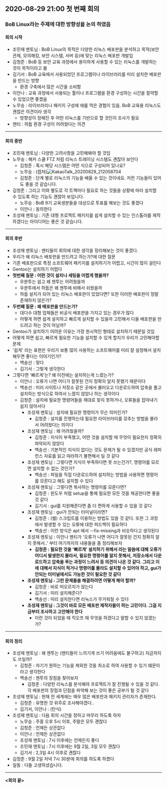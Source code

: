 ## 2020-08-29 21:00 첫 번째 회의
### BoB Linux라는 주제에 대한 방향성을 논의 하였음
#### 회의 시작
- 조민재 멘토님 : BoB Linux의 목적은 다양한 리눅스 배포판을 분석하고 목적(보안 관제, 모의해킹, 보안 시스템, 서버 등)에 맞는 리눅스 배포판 개발임
- 김청준 : BoB 등 보안 교육 과정에서 용이하게 사용할 수 있는 리눅스를 개발하는 것이 목적이라고 봄
- 김기서 : BoB 교육에서 사용되었던 프로그램이나 라이브러리를 미리 설치한 배포판을 만드는 방향
  - 환경 구축에서 많은 시간을 소비함
- 이안나 : 교육 과정에서 사용되는 툴이나 프로그램을 환경 구성하는 시간을 절약할 수 있었으면 좋곘음
- 노무승 : 라이브러리나 패키지 구성에 애를 먹은 경험이 있음. BoB 교육용 리눅스도 괜찮은 의견이라 생각
  - 방향성이 정해진 후 어떤 리눅스를 기반으로 할 것인지 조사가 필요
- 멘티 : 하둡 환경 구성이 어려웠다는 의견
------
#### 회의 중반
- 조민재 멘토님 : 다양한 고려사항을 고민해봐야 할 것임
- 노무승 : 해커 스쿨 FTZ 처럼 리눅스 트레이닝 시스템도 괜찮아 보인다
  - 김청준 : 혹시 해당 시스템은 어떤 식으로 구성되어 있나요?
  - 노무승 : (캡처)![KakaoTalk_20200829_212058704](https://user-images.githubusercontent.com/67176669/91658756-04bc4580-eb06-11ea-865b-f31b163f5b51.png)
  - 김청준 : 단계 별로 리눅스의 기능을 배울 수 있는 것이네요. 저런 기능들이 있어도 좋을 것 같습니다. 
- 김청준 : 그리고 이와 별도로 각 트랙마다 필요로 하는 것들을 상황에 따라 설치할 수 있도록 하는 기능도 괜찮아 보입니다.  
  - 노무승 : BoB 9기 교육생분들을 대상으로 투표를 해보는 것도 좋겠다
  - 이안나 : 동의한다
- 조성재 멘토님 : 기존 대형 프로젝트 패키지를 쉽게 설치할 수 있는 인스톨러를 제작하겠다는 아이디어는 좋은 것 같습니다.
-----
#### 회의 후반
- 조성재 멘토님 : 멘티들이 회의에 대한 생각을 정리해보는 것이 좋겠다.
- 우리가 왜 리눅스 배포판을 만드려고 하는가?에 대한 질문
- 기존 배포판으로 특정 소프트웨어 패키지를 설치하기가 어렵고, 시간이 많이 걸린다
- Gentoo는 설치하기 어렵다
- **첫번째 질문 : 어떤 것이 설치나 세팅을 어렵게 했을까?**
  - 우분투는 쉽고 왜 젠투는 어려웠을까
  - 우분투에서 하둡은 왜 젠투에 비해서 쉬웠을까
  - 하둡 설치가 되어 있는 리눅스 배포판이 있었다면? 또한 이러한 배포판이 정말 존재하지 않은가?
- **두번째 질문 : 왜 배포판을 만드는가?**
  - 대다수 대형 업체들은 비공식 배포판을 가지고 있는 경우가 많다
  - 어떻게 하면 쉽게 설치하고 빠르게 설치할 수 있을까 고민해서 다들 배포판을 만드려고 하는 것이 아닐까?
- Gentoo가 설치하기 어려운 이유는 가장 원시적인 형태로 설치하기 때문일 것임
- 어떻게 하면 쉽고, 빠르게 필요한 기능을 설치할 수 있게 할지가 우리가 고민해야할 문제
- '쉽게' 라는 표현은 우리가 보통 많이 사용하는 소프트웨어를 미리 잘 설정해서 설치해두면 좋다는 이야기인가?
  - 백송선 : 맞다
  - 김기서 : 그렇게 생각한다 
- 그렇다면 '빠르게'는? 왜 이전에는 설치하는게 느렸는가?
   - 이안나 : 오류가 나면 어디가 잘못된 건지 정확히 알지 못했기 때문이다
   - 백송선 : 미러 사이트나 저장소 같은 곳에서 불러오고 다운로드하여 압축을 풀고 설치하는 방식으로 하여서 느렸지 않았나 하는 생각이다
   - 김청준 : 설치에 필요한 명령어들을 제대로 찾지 못하거나, 오류들을 잡아내기 쉽지 않아서다
     - 조성재 멘토님 : 설치에 필요한 명령어가 무슨 의미인가?
       - 김청준 : 설치를 진행하는데 필요한 라이브러리를 갖추는 방법을 몰라서 어려웠다는 의미다
     - 조성재 멘토님 : 왜 어려웠을까?
       - 김청준 : 지식이 부족했고, 어떤 것을 설치할 때 무엇이 필요한지 정확히 파악되지 않았다
       - 백송선 : 기본적인 지식이 없다는 것도 문제가 될 수 있겠지만  공식 레퍼런스 자료를 읽고 따라하기 불편해서 일 것 같다
     - 조성재 멘토님 : 그렇다면 지식이 부족하다면 못 쓰는건가?, 명령어를 모르면 설치할 수 없는 것인가?
       - 백송선 : 파일을 직접 다운로드하여 설치하는 방법을 사용하면 명령어를 모른다고 해도 설치할 수 있다
     - 조성재 멘토님 : 그렇다면 복사하는 명령어를 모른다면?
       - 김청준 : 윈도우 처럼 setup을 통해 필요한 모든 것을 제공한다면 좋을 것 같다
       - 김기서 : gui를 지원해준다면 좀 더 편하게 사용할 수 있을 것 같다
     - 조성재 멘토님 : gui가 안되는 터미널이라면?
       - 김청준 : (쉘) 스크립트를 이용하는 방법도 있을 것 같다. 또한 그 과정에서 발생할 수 있는 오류에 대한 피드백이 필요하다
       - 백송선 : 이런 방식은 apt 에서 --fix-missing과 비슷하다고 생각된다
     - 조성재 멘토님 : 이안나 멘티가 '오류가 나면 어디가 잘못된 건지 정확히 알지 못해서..' 부터 여기까지의 내용들을 좀 정리해보자
         - **김청준 : 필요한 것을 '빠르게' 설치하기 위해서 라는 말씀에 대해 오류가 어디서 발생한지 몰라서, 필요한 명령어를 알지 못해서, 저장소에서 다운로드하고 압축을 푸는 과정이 느려서 등 의견이 나온 것 같다. 그리고 이에 대해서 지식이 적거나 명령어를 몰라도 설치할 수 있어야 하고, gui가 안되는 터미널에서도 가능한 것이 필요한 것 같다**
     - **조성재 멘토님 : 그런 문제들을 해결하려면 어떻게 해야 할까?**
         - 김청준 : 바로 떠오르지가 않는다
         - 김기서 : 미리 설치해준다?
         - 백송선 : 미리 설치한다면 리눅스가 무거워질 수 있다
     - **조성재 멘토님 : 그것이 바로 모든 배포판 제작자들이 하는 고민이다. 그걸 지금부터 조사하고 고안해야 한다**
       - 이런 것이 되었을 때 킥오프 때 무엇을 하겠다고 말할 수 있지 않겠는가?
-----
#### 회의 정리
- 조성재 멘토님 : 왜 젠투는 (멘티들이 느끼기게 쓰기 어려움에도 불구하고) 지금까지도 쓰일까?
  - 김청준 : 자기가 원하는 기능을 제외한 것을 최소로 하여 사용할 수 있기 떄문이라고 생각한다
  - 백송선 : 젠투의 장점을 찾아보자
    - 김청준 : 다양한 리눅스를 분석해야 프로젝트가 잘 진행될 수 있을 것 같다. 각 배포판의 장점과 단점을 파악해 보는 것이 좋은 공부가 될 것 같다
- 조성재 멘토님 : 현재 전 세계에는 매우 많은 배포판과 패키지 관리자가 존재한다.
  - 김청준 : 유명한 것 위주로 조사해야겠다..
  - 김기서, 이안나 : (탄식)
- 조성재 멘토님 : 다음 회의 시간을 정하고 마무리 하도록 하자
  - 노무승 : 주중 오후 5시 이후, 주말은 모두 괜찮다
  - 김청준 : 언제든 상관없다
  - 이안나 : 언제든 상관없다
  - 조성재 멘토님 : 7시 이후에는 언제든지 좋다
  - 조민재 멘토님 : 7시 이후에는 9월 2일, 3일 모두 괜찮다
  - 김기서 : 2,3일 4시 이후로 괜찮다
- 김청준 : 9월 2일 저녁 7시 30분에 회의를 하도록 하곘다
- 일동 : 다들 고생하셨습니다.
----
**<회의 끝>**
   

